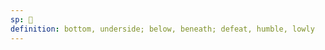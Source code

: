 ```yaml
---
sp: 󱤅
definition: bottom, underside; below, beneath; defeat, humble, lowly
---
```

<!-- anpa is about the bottom part of something, the underside, the things below, but also metaphorically about inferiority. it can be used a lot in the context of games to describe the act of beating someone in the game, "mi anpa e sina", meaning that you have shown the opponent to be beneath you. it sounds a little dramatic like that though... -->